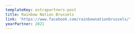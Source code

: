 ```yaml
---
templateKey: extrapartners-post
title: Rainbow Nation Brussels
link: 'https://www.facebook.com/rainbownationbrussels/'
yearPartner: 2021
---
```


